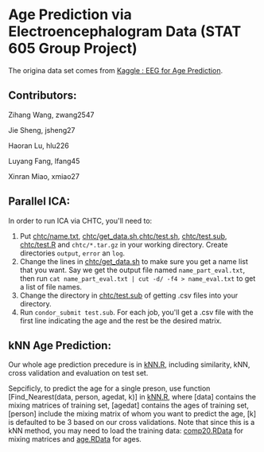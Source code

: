 # Age Prediction via Electroencephalogram Data (STAT 605 Group Project) 
The origina data set comes from [Kaggle : EEG for Age Prediction](https://www.kaggle.com/ayurgo/data-eeg-age-v1).

## Contributors:

Zihang Wang, zwang2547

Jie Sheng, jsheng27

Haoran Lu, hlu226

Luyang Fang, lfang45

Xinran Miao, xmiao27

## Parallel ICA:
In order to run ICA via CHTC, you'll need to:
1. Put [chtc/name.txt](https://github.com/XinranMiao/STAT605-group/blob/main/chtc/name.txt), [chtc/get_data.sh](https://github.com/XinranMiao/STAT605-group/blob/main/chtc/get_data.sh),[chtc/test.sh](https://github.com/XinranMiao/STAT605-group/blob/main/chtc/test.sh), [chtc/test.sub](https://github.com/XinranMiao/STAT605-group/blob/main/chtc/test.sub), [chtc/test.R](https://github.com/XinranMiao/STAT605-group/blob/main/chtc/test.R) and `chtc/*.tar.gz`  in your working directory. Create directories `output`, `error` an `log`.
2. Change the lines in [chtc/get_data.sh](https://github.com/XinranMiao/STAT605-group/blob/main/chtc/get_data.sh) to make sure you get a name list that you want. Say we get the output file named `name_part_eval.txt`, then run `cat name_part_eval.txt | cut -d/ -f4 > name_eval.txt` to get a list of file names.
3. Change the directory in [chtc/test.sub](https://github.com/XinranMiao/STAT605-group/blob/main/chtc/test.sub) of getting .csv files into your directory.
4. Run `condor_submit test.sub`.
For each job, you'll get a .csv file with the first line indicating the age and the rest be the desired matrix.

## kNN Age Prediction:

Our whole age prediction precedure is in [kNN.R](https://github.com/XinranMiao/STAT605-group/kNN_codes/kNN.R), including similarity, kNN, cross validation and evaluation on test set.

Sepcificly, to predict the age for a single preson, use function [Find_Nearest(data, person, agedat, k)] in [kNN.R](https://github.com/XinranMiao/STAT605-group/kNN_codes/kNN.R), where [data] contains the mixing matrices of training set, [agedat] contains the ages of training set, [person] include the mixing matrix of whom you want to predict the age, [k] is defaulted to be 3 based on our cross validations. Note that since this is a kNN method, you may need to load the training data: [comp20.RData](https://github.com/XinranMiao/STAT605-group/kNN_codes/comp20.RData) for mixing matrices and [age.RData](https://github.com/XinranMiao/STAT605-group/kNN_codes/age.RData) for ages.
